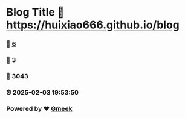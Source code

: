 # Blog Title :link: https://huixiao666.github.io/blog 
### :page_facing_up: [6](https://huixiao666.github.io/blog/tag.html) 
### :speech_balloon: 3 
### :hibiscus: 3043 
### :alarm_clock: 2025-02-03 19:53:50 
### Powered by :heart: [Gmeek](https://github.com/Meekdai/Gmeek)
